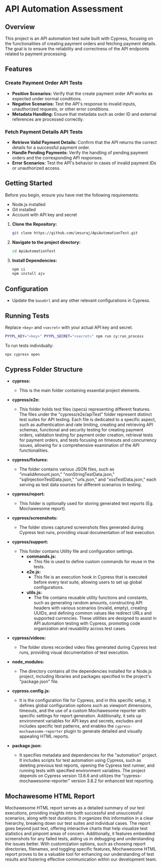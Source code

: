# API Automation Assessment

## Overview

This project is an API automation test suite built with Cypress, focusing on the functionalities of creating payment orders and fetching payment details. The goal is to ensure the reliability and correctness of the API endpoints related to payment processing.

## Features

### Create Payment Order API Tests
- **Positive Scenarios:** Verify that the create payment order API works as expected under normal conditions.
- **Negative Scenarios:** Test the API's response to invalid inputs, unauthorized requests, or other error conditions.
- **Metadata Handling:** Ensure that metadata such as order ID and external references are processed correctly.

### Fetch Payment Details API Tests
- **Retrieve Valid Payment Details:** Confirm that the API returns the correct details for a successful payment order.
- **Handle Pending Payments:** Verify the handling of pending payment orders and the corresponding API responses.
- **Error Scenarios:** Test the API's behavior in cases of invalid payment IDs or unauthorized access.

## Getting Started

Before you begin, ensure you have met the following requirements:
- Node.js installed
- Git installed
- Account with API key and secret

1. **Clone the Repository:**
   ```bash
   git clone https://github.com/imsuraj/ApiAutomationTest.git
   ```

2. **Navigate to the project directory:**
   ```bash
   cd ApiAutomationTest
   ```

3. **Install Dependencies:**
   ```bash
   npm ci
   npm install ajv
   ```

## Configuration
- Update the `baseUrl` and any other relevant configurations in Cypress.

## Running Tests

Replace `<key>` and `<secret>` with your actual API key and secret.

```bash
PYYPL_KEY="<key>" PYYPL_SECRET="<secret>" npm run cy:run_process
```

To run tests individually:

```bash
npx cypress open
```

## Cypress Folder Structure

- **cypress:**
  - This is the main folder containing essential project elements.
- **cypress/e2e:**
  - This folder holds test files (specs) representing different features. The files under the "cypress/e2e/apiTest" folder represent distinct test suites for API testing. Each file is dedicated to a specific aspect, such as authentication and rate limiting, creating and retrieving API schemas, functional and security testing for creating payment orders, validation testing for payment order creation, retrieval tests for payment orders, and tests focusing on timeouts and concurrency issues, allowing for a comprehensive examination of the API functionalities.
- **cypress/fixtures:**
  - The folder contains various JSON files, such as "invalidAmount.json," "nonStringTestData.json," "sqlInjectionTestData.json," "urls.json," and "xssTestData.json," each serving as test data sources for different scenarios in testing.
- **cypress/report:**
  - This folder is optionally used for storing generated test reports (Eg. Mochawesome report).
- **cypress/screenshots:**
  - The folder stores captured screenshots files generated during Cypress test runs, providing visual documentation of test execution.
- **cypress/support:**
  - This folder contains Utility file and configuration settings.
    - **commands.js:**
      - This file is used to define custom commands for reuse in the tests.
    - **e2e.js:**
      - This file is an execution hook in Cypress that is executed before every test suite, allowing users to set up global configurations.
    - **utils.js:**
      - The file contains reusable utility functions and constants, such as generating random amounts, constructing API headers with various scenarios (invalid, empty), creating UUIDs, and defining common values like redirect URLs and supported currencies. These utilities are designed to assist in API automation testing with Cypress, promoting code organization and reusability across test cases.

- **cypress/videos:**
  - The folder stores recorded video files generated during Cypress test runs, providing visual documentation of test execution.

- **node_modules:**
  - The directory contains all the dependencies installed for a Node.js project, including libraries and packages specified in the project's "package.json" file.

- **cypress.config.js:**
  - It is the configuration file for Cypress, and in this specific setup, it defines global configuration options such as viewport dimensions, timeouts, and the use of a custom Mochawesome reporter with specific settings for report generation. Additionally, it sets up environment variables for API keys and secrets, excludes and includes specific test patterns, and enables the `cypress-mochawesome-reporter` plugin to generate detailed and visually appealing HTML reports.

- **package.json:**
  - It specifies metadata and dependencies for the "automation" project. It includes scripts for test automation using Cypress, such as deleting previous test reports, opening the Cypress test runner, and running tests with specified environment variables. The project depends on Cypress version 13.6.6 and utilizes the "cypress-mochawesome-reporter" version 3.8.2 for enhanced test reporting.

## Mochawesome HTML Report
Mochawesome HTML report serves as a detailed summary of our test executions, providing insights into both successful and unsuccessful scenarios, along with test durations. It organizes this information in a clear hierarchy, breaking down our test suites and individual cases. The report goes beyond just text, offering interactive charts that help visualize test statistics and pinpoint areas of concern. Additionally, it features embedded screenshots for any failed tests, aiding us in debugging and understanding the issues better. With customization options, such as choosing report directories, filenames, and toggling specific features, Mochawesome HTML report proves to be a valuable tool for enhancing our understanding of test results and fostering effective communication within our development team.
